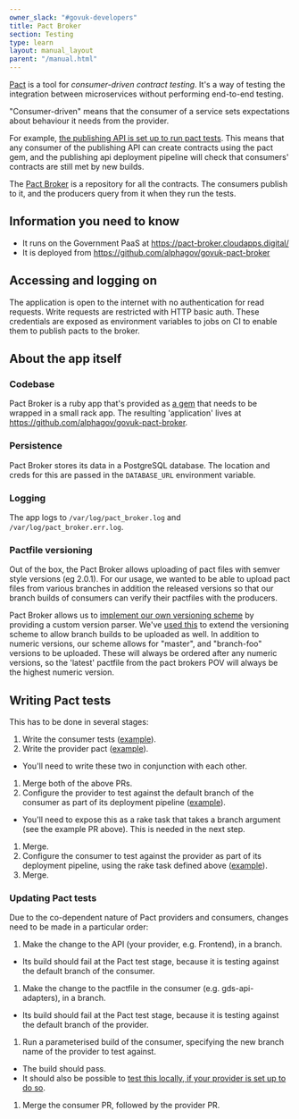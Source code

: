 ```yaml
---
owner_slack: "#govuk-developers"
title: Pact Broker
section: Testing
type: learn
layout: manual_layout
parent: "/manual.html"
---
```


[Pact](https://docs.pact.io/) is a tool for *consumer-driven contract testing*.
It's a way of testing the integration between microservices without performing
end-to-end testing.

"Consumer-driven" means that the consumer of a service sets expectations about
behaviour it needs from the provider.

For example, [the publishing API is set up to run pact tests](https://github.com/alphagov/publishing-api/blob/master/docs/pact_testing.md).
This means that any consumer of the publishing API can create contracts using the pact gem,
and the publishing api deployment pipeline will check that consumers' contracts are still met by new builds.

The [Pact Broker](https://docs.pact.io/getting_started/sharing_pacts) is
a repository for all the contracts. The consumers publish to it, and the producers query from it when they run the tests.

## Information you need to know

* It runs on the Government PaaS at <https://pact-broker.cloudapps.digital/>
* It is deployed from <https://github.com/alphagov/govuk-pact-broker>

## Accessing and logging on

The application is open to the internet with no authentication for read
requests. Write requests are restricted with HTTP basic auth. These credentials
are exposed as environment variables to jobs on CI to enable them to publish
pacts to the broker.

## About the app itself

### Codebase

Pact Broker is a ruby app that's provided as [a
gem](https://github.com/bethesque/pact_broker) that needs to be wrapped in a
small rack app. The resulting 'application' lives at
<https://github.com/alphagov/govuk-pact-broker>.

### Persistence

Pact Broker stores its data in a PostgreSQL database. The location and creds for
this are passed in the `DATABASE_URL` environment variable.

### Logging

The app logs to `/var/log/pact_broker.log` and `/var/log/pact_broker.err.log`.

### Pactfile versioning

Out of the box, the Pact Broker allows uploading of pact files with semver
style versions (eg 2.0.1). For our usage, we wanted to be able to upload pact
files from various branches in addition the released versions so that our
branch builds of consumers can verify their pactfiles with the producers.

Pact Broker allows us to [implement our own versioning
scheme](https://github.com/bethesque/pact_broker/wiki/Configuration#version-parser)
by providing a custom version parser.  We've [used
this](https://github.com/alphagov/govuk-pact-broker/blob/master/config.ru#L23-L50)
to extend the versioning scheme to allow branch builds to be uploaded as well.
In addition to numeric versions, our scheme allows for "master", and
"branch-foo" versions to be uploaded. These will always be ordered after any
numeric versions, so the 'latest' pactfile from the pact brokers POV will
always be the highest numeric version.

## Writing Pact tests

This has to be done in several stages:

1. Write the consumer tests ([example](https://github.com/alphagov/gds-api-adapters/pull/1035)).
1. Write the provider pact ([example](https://github.com/alphagov/frontend/pull/2643)).
  - You'll need to write these two in conjunction with each other.
1. Merge both of the above PRs.
1. Configure the provider to test against the default branch of the consumer as part of its deployment pipeline ([example](https://github.com/alphagov/frontend/pull/2644)).
  - You'll need to expose this as a rake task that takes a branch argument (see the example PR above). This is needed in the next step.
1. Merge.
1. Configure the consumer to test against the provider as part of its deployment pipeline, using the rake task defined above ([example](https://github.com/alphagov/gds-api-adapters/pull/1036)).
1. Merge.

### Updating Pact tests

Due to the co-dependent nature of Pact providers and consumers, changes need to be made in a particular order:

1. Make the change to the API (your provider, e.g. Frontend), in a branch.
  - Its build should fail at the Pact test stage, because it is testing against the default branch of the consumer.
1. Make the change to the pactfile in the consumer (e.g. gds-api-adapters), in a branch.
  - Its build should fail at the Pact test stage, because it is testing against the default branch of the provider.
1. Run a parameterised build of the consumer, specifying the new branch name of the provider to test against.
  - The build should pass.
  - It should also be possible to [test this locally, if your provider is set up to do so](https://github.com/alphagov/frontend/blob/master/CONTRIBUTING.md#pact-tests).
1. Merge the consumer PR, followed by the provider PR.
